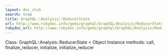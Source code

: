 ```yaml
---
layout: doc_stub
search: true
title: GraphQL::Analysis::ReducerState
url: http://www.rubydoc.info/gems/graphql/GraphQL/Analysis/ReducerState
rubydoc_url: http://www.rubydoc.info/gems/graphql/GraphQL/Analysis/ReducerState
---
```


Class: GraphQL::Analysis::ReducerState < Object
Instance methods:
call, finalize_reducer, initialize, initialize_reducer

